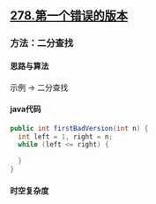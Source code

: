 ## [278.第一个错误的版本](https://leetcode.cn/problems/first-bad-version/description/)
### 方法：二分查找
#### 思路与算法
示例 -> 二分查找
#### java代码
``` java
public int firstBadVersion(int n) {
  int left = 1, right = n;
  while (left <= right) {
      
  }
}
```
#### 时空复杂度
